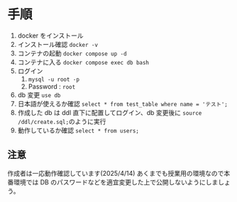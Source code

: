 # 手順

1. docker をインストール
2. インストール確認 `docker -v`
3. コンテナの起動 `docker compose up -d`
4. コンテナに入る `docker compose exec db bash`
5. ログイン
   1. `mysql -u root -p`
   2. Password : `root`
6. db 変更 `use db`
7. 日本語が使えるか確認 `select * from test_table where name = 'テスト';`
8. 作成した db は ddl 直下に配置してログイン、db 変更後に `source /ddl/create.sql;`のように実行
9. 動作しているか確認 `select * from users;`

## 注意

作成者は一応動作確認しています(2025/4/14)
あくまでも授業用の環境なので本番環境では DB のパスワードなどを適宜変更した上で公開しないようにしましょう。
